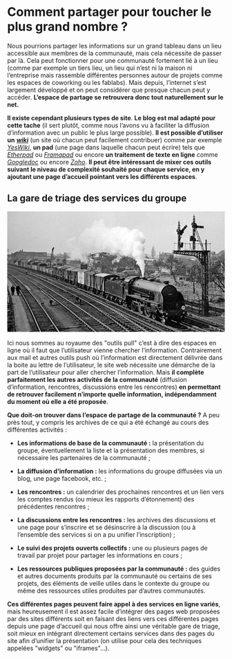 # Comment partager pour toucher le plus grand nombre ?

Nous pourrions partager les informations sur un grand tableau dans un lieu accessible aux membres de la communauté, mais cela nécessite de passer par là. Cela peut fonctionner pour une communauté fortement lié à un lieu (comme par exemple un tiers lieu, un lieu qui n’est ni la maison ni l’entreprise mais rassemble différentes personnes autour de projets comme les espaces de coworking ou les fablabs). Mais depuis, l’internet s’est largement développé et on peut considérer que presque chacun peut y accéder. **L’espace de partage se retrouvera donc tout naturellement sur le net.**

**Il existe cependant plusieurs types de site**. **Le blog est mal adapté pour cette tache** (il sert plutôt, comme nous l’avons vu à faciliter la diffusion d’information avec un public le plus large possible). **Il est possible d’utiliser un** [***wiki***](http://fr.wikipedia.org/wiki/Wiki) (un site où chacun peut facilement contribuer) comme par exemple [*YesWiki*](http://ebook.coop-tic.eu/francais/wakka.php?wiki=YeswikI), **un pad** (une page dans laquelle chacun peut écrire) tels que [*Etherpad*](http://ebook.coop-tic.eu/francais/wakka.php?wiki=EtherpaD) ou [*Framapad*](https://framapad.org/) ou encore **un traitement de texte en ligne** comme [*Googledoc*](https://www.google.fr/intl/fr/docs/about/) ou encore [*Zoho*](https://www.zoho.com/). **Il peut être intéressant de mixer ces outils suivant le niveau de complexité souhaité pour chaque service, en y ajoutant une page d’accueil pointant vers les différents espaces**.

## La gare de triage des services du groupe

![gare](https://github.com/coop-group/animer_communaute_1h_semaine/blob/master/media/gare_triage.jpg)

Ici nous sommes au royaume des "outils pull" c’est à dire des espaces en ligne où il faut que l’utilisateur vienne chercher l’information. Contrairement aux mail et autres outils push où l’information est directement délivrée dans la boite au lettre de l’utilisateur, le site web nécessite une démarche de la part de l’utilisateur pour aller chercher l’information. Mais **il complète parfaitement les autres activités de la communauté** (diffusion d’information, rencontres, discussions entre les rencontres) **en permettant de retrouver facilement n’importe quelle information, indépendamment du moment où elle a été proposée**.

**Que doit-on trouver dans l’espace de partage de la communauté ?** A peu près tout, y compris les archives de ce qui a été échangé au cours des différentes activités :

* **Les informations de base de la communauté :** la présentation du groupe, éventuellement la liste et la présentation des membres, si nécessaire les partenaires de la communauté ;

* **La diffusion d’information :** les informations du groupe diffusées via un blog, une page facebook, etc. ;

* **Les rencontres :** un calendrier des prochaines rencontres et un lien vers les comptes rendus (ou mieux les rapports d’étonnement) des précédentes rencontres ;

* **La discussions entre les rencontres :** les archives des discussions et une page pour s’inscrire et se désinscrire à la discussion (ou à l’ensemble des services si on a pu unifier l’inscription) ;

* **Le suivi des projets ouverts collectifs :** une ou plusieurs pages de travail par projet pour partager les informations en cours ;

* **Les ressources publiques proposées par la communauté :** des guides et autres documents produits par la communauté ou certains de ses projets, des éléments de veille utiles dans le contexte du groupe ou même des ressources utiles produites par d’autres communautés.

**Ces différentes pages peuvent faire appel à des services en ligne variés**, mais heureusement il est assez facile d’intégrer des pages web proposées par des sites différents soit en faisant des liens vers ces différentes pages depuis une page d’accueil qui nous offre ainsi une véritable gare de triage, soit mieux en intégrant directement certains services dans des pages du site afin d’unifier la présentation (on utilise pour cela des techniques appelées "widgets" ou "iframes"...).

